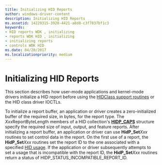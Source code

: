 ```yaml
---
title: Initializing HID Reports
author: windows-driver-content
description: Initializing HID Reports
ms.assetid: 14229315-3928-4421-a8d8-c3f7837bf1c3
keywords:
- HID reports WDK , initializing
- reports WDK HID , initializing
- initializing reports
- controls WDK HID
ms.date: 04/20/2017
ms.localizationpriority: medium
---
```


# Initializing HID Reports





This section describes how user-mode applications and kernel-mode drivers initialize a HID report before using the [HIDClass support routines](https://msdn.microsoft.com/library/windows/hardware/ff538865) or the HID class driver IOCTLs.

To initialize a report buffer, an application or driver creates a zero-initialized buffer of the required size, in bytes, for the report type. The *Xxx*ReportByteLength members of a HID collection's [**HIDP\_CAPS**](https://msdn.microsoft.com/library/windows/hardware/ff539697) structure specify the required size of input, output, and feature reports. After initializing a report buffer, an application or driver can use **HidP\_Set***Xxx* routines to set control data in the report. On the first use of a report, the **HidP\_Set***Xxx* routines set the report ID to the one associated with a specified [HID usage](hid-usages.md). If the application or driver subsequently attempts to set a usage that is incompatible with the report ID, the **HidP\_Set***Xxx* routines return a status of HIDP\_STATUS\_INCOMPATIBLE\_REPORT\_ID.

 

 




